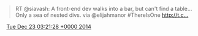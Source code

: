 > RT @siavash: A front-end dev walks into a bar, but can't find a table... Only a sea of nested divs. via @elijahmanor #ThereIsOne http://t.c…

<img src="/media/tweet.ico" width="12" /> [Tue Dec 23 03:21:28 +0000 2014](https://twitter.com/eduplessis/status/547230482862456833)